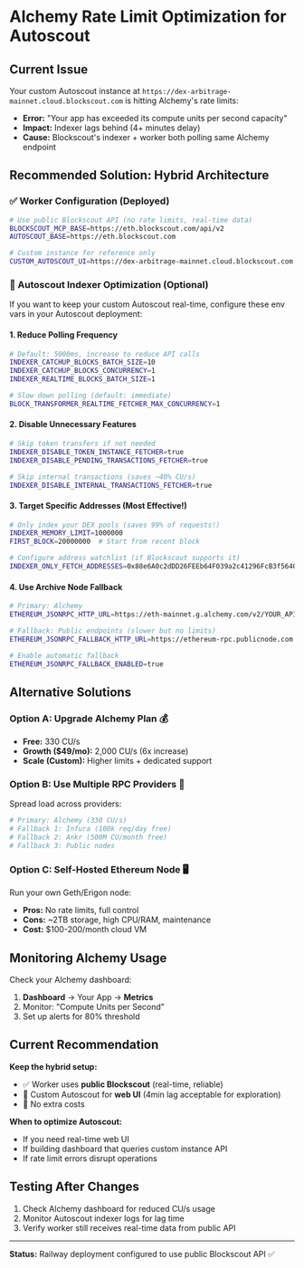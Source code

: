 # Alchemy Rate Limit Optimization for Autoscout

## Current Issue
Your custom Autoscout instance at `https://dex-arbitrage-mainnet.cloud.blockscout.com` is hitting Alchemy's rate limits:
- **Error:** "Your app has exceeded its compute units per second capacity"
- **Impact:** Indexer lags behind (4+ minutes delay)
- **Cause:** Blockscout's indexer + worker both polling same Alchemy endpoint

## Recommended Solution: Hybrid Architecture

### ✅ Worker Configuration (Deployed)
```bash
# Use public Blockscout API (no rate limits, real-time data)
BLOCKSCOUT_MCP_BASE=https://eth.blockscout.com/api/v2
AUTOSCOUT_BASE=https://eth.blockscout.com

# Custom instance for reference only
CUSTOM_AUTOSCOUT_UI=https://dex-arbitrage-mainnet.cloud.blockscout.com
```

### 🔧 Autoscout Indexer Optimization (Optional)

If you want to keep your custom Autoscout real-time, configure these env vars in your Autoscout deployment:

#### 1. Reduce Polling Frequency
```bash
# Default: 5000ms, increase to reduce API calls
INDEXER_CATCHUP_BLOCKS_BATCH_SIZE=10
INDEXER_CATCHUP_BLOCKS_CONCURRENCY=1
INDEXER_REALTIME_BLOCKS_BATCH_SIZE=1

# Slow down polling (default: immediate)
BLOCK_TRANSFORMER_REALTIME_FETCHER_MAX_CONCURRENCY=1
```

#### 2. Disable Unnecessary Features
```bash
# Skip token transfers if not needed
INDEXER_DISABLE_TOKEN_INSTANCE_FETCHER=true
INDEXER_DISABLE_PENDING_TRANSACTIONS_FETCHER=true

# Skip internal transactions (saves ~40% CU/s)
INDEXER_DISABLE_INTERNAL_TRANSACTIONS_FETCHER=true
```

#### 3. Target Specific Addresses (Most Effective!)
```bash
# Only index your DEX pools (saves 99% of requests!)
INDEXER_MEMORY_LIMIT=1000000
FIRST_BLOCK=20000000  # Start from recent block

# Configure address watchlist (if Blockscout supports it)
INDEXER_ONLY_FETCH_ADDRESSES=0x88e6A0c2dDD26FEEb64F039a2c41296FcB3f5640,0x11b815efB8f581194ae79006d24E0d814B7697F6
```

#### 4. Use Archive Node Fallback
```bash
# Primary: Alchemy
ETHEREUM_JSONRPC_HTTP_URL=https://eth-mainnet.g.alchemy.com/v2/YOUR_API_KEY

# Fallback: Public endpoints (slower but no limits)
ETHEREUM_JSONRPC_FALLBACK_HTTP_URL=https://ethereum-rpc.publicnode.com

# Enable automatic fallback
ETHEREUM_JSONRPC_FALLBACK_ENABLED=true
```

## Alternative Solutions

### Option A: Upgrade Alchemy Plan 💰
- **Free:** 330 CU/s
- **Growth ($49/mo):** 2,000 CU/s (6x increase)
- **Scale (Custom):** Higher limits + dedicated support

### Option B: Use Multiple RPC Providers 🔄
Spread load across providers:
```bash
# Primary: Alchemy (330 CU/s)
# Fallback 1: Infura (100k req/day free)
# Fallback 2: Ankr (500M CU/month free)
# Fallback 3: Public nodes
```

### Option C: Self-Hosted Ethereum Node 🖥️
Run your own Geth/Erigon node:
- **Pros:** No rate limits, full control
- **Cons:** ~2TB storage, high CPU/RAM, maintenance
- **Cost:** $100-200/month cloud VM

## Monitoring Alchemy Usage

Check your Alchemy dashboard:
1. **Dashboard** → Your App → **Metrics**
2. Monitor: "Compute Units per Second"
3. Set up alerts for 80% threshold

## Current Recommendation

**Keep the hybrid setup:**
- ✅ Worker uses **public Blockscout** (real-time, reliable)
- 🔧 Custom Autoscout for **web UI** (4min lag acceptable for exploration)
- 💸 No extra costs

**When to optimize Autoscout:**
- If you need real-time web UI
- If building dashboard that queries custom instance API
- If rate limit errors disrupt operations

## Testing After Changes

1. Check Alchemy dashboard for reduced CU/s usage
2. Monitor Autoscout indexer logs for lag time
3. Verify worker still receives real-time data from public API

---

**Status:** Railway deployment configured to use public Blockscout API ✅
